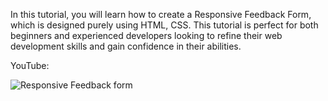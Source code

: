 In this tutorial, you will learn how to create a Responsive Feedback Form, which is designed purely using HTML, CSS. 
This tutorial is perfect for both beginners and experienced developers looking to refine their web development skills and gain confidence in their abilities.


YouTube: 



![Responsive Feedback form](https://github.com/hot-zero/Responsive-Feedback-Form/assets/72950401/d861ce80-2216-4b28-8f3e-b923c8c63ab7)
